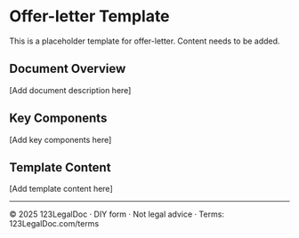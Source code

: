 # Offer-letter Template

This is a placeholder template for offer-letter. Content needs to be added.

## Document Overview

[Add document description here]

## Key Components

[Add key components here]

## Template Content

[Add template content here]

---

© 2025 123LegalDoc · DIY form · Not legal advice · Terms: 123LegalDoc.com/terms
